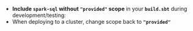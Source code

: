 - **Include `spark-sql` without `"provided"` scope** in your **`build.sbt`** during development/testing:
- When deploying to a cluster, change scope back to **`"provided"`**
